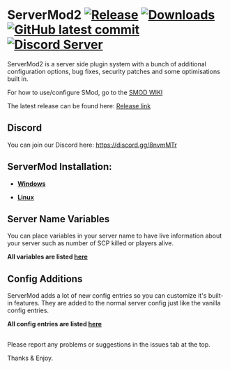 # ServerMod2 [![Release](https://img.shields.io/github/release/ServerMod/Smod2.svg)](https://github.com/ServerMod/Smod2/releases)  [![Downloads](https://img.shields.io/github/downloads/ServerMod/Smod2/total.svg)](https://github.com/ServerMod/Smod2/releases) [![GitHub latest commit](https://badgen.net/github/last-commit/ServerMod/Smod2)](https://GitHub.com/ServerMod/Smod2/commit/) [![Discord Server](https://img.shields.io/discord/430468637183442945.svg?label=discord)](https://discord.gg/8nvmMTr)
ServerMod2 is a server side plugin system with a bunch of additional configuration options, bug fixes, security patches and some optimisations built in.

For how to use/configure SMod, go to the [SMOD WIKI](https://github.com/Grover-c13/Smod2/wiki)

The latest release can be found here: [Release link](https://github.com/Grover-c13/Smod2/releases/latest)

## Discord
You can join our Discord here: https://discord.gg/8nvmMTr

## ServerMod Installation:

* **[Windows](https://github.com/Grover-c13/Smod2/wiki/ServerMod-Installation-(Windows))**

* **[Linux](https://github.com/Grover-c13/Smod2/wiki/ServerMod-Installation-(Linux))**

## Server Name Variables

You can place variables in your server name to have live information about your server such as number of SCP killed or players alive.

**All variables are listed [here](https://github.com/Grover-c13/Smod2/wiki/Server-Name-Variables)**

## Config Additions

ServerMod adds a lot of new config entries so you can customize it's built-in features. They are added to the normal server config just like the vanilla config entries.

**All config entries are listed [here](https://github.com/Grover-c13/Smod2/wiki/Config-additions)**

##

Please report any problems or suggestions in the issues tab at the top.

Thanks & Enjoy.

